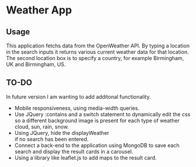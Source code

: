 # Weather App

## Usage 
This application fetchs data from the OpenWeather API.
By typing a location in the search inputs it returns various current weather data for that location. 
The second location box is to specify a country, for example Birmingham, UK and Birmingham, US.

## TO-DO

In future version I am wanting to add additonal functionality. 

- Mobile responsiveness, using media-width queries.
- Use JQuery :contains and a switch statement to dynamically edit the css so a different background image is present for each type of weather cloud, sun, rain, snow.
- Using JQuery, hide the displayWeather <div> if no search has been entered. 
- Connect a back-end to the application using MongoDB to save each search and display the result cards in a carousel.
- Using a library like leaflet.js to add maps to the result card.
  
  
